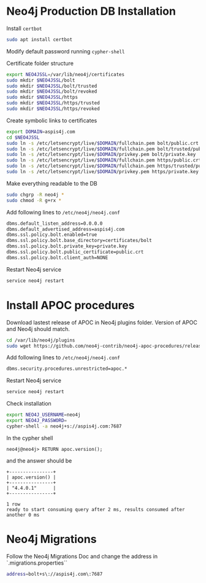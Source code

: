 # Neo4j Production DB Installation

Install `certbot`

```sh
sudo apt install certbot
```

Modify default password running `cypher-shell`

Certificate folder structure
```sh
export NEO4JSSL=/var/lib/neo4j/certificates
sudo mkdir $NEO4JSSL/bolt
sudo mkdir $NEO4JSSL/bolt/trusted
sudo mkdir $NEO4JSSL/bolt/revoked
sudo mkdir $NEO4JSSL/https
sudo mkdir $NEO4JSSL/https/trusted
sudo mkdir $NEO4JSSL/https/revoked
```

Create symbolic links to certificates
```sh
export DOMAIN=aspis4j.com
cd $NEO4JSSL
sudo ln -s /etc/letsencrypt/live/$DOMAIN/fullchain.pem bolt/public.crt
sudo ln -s /etc/letsencrypt/live/$DOMAIN/fullchain.pem bolt/trusted/public.crt
sudo ln -s /etc/letsencrypt/live/$DOMAIN/privkey.pem bolt/private.key
sudo ln -s /etc/letsencrypt/live/$DOMAIN/fullchain.pem https/public.crt
sudo ln -s /etc/letsencrypt/live/$DOMAIN/fullchain.pem https/trusted/public.crt
sudo ln -s /etc/letsencrypt/live/$DOMAIN/privkey.pem https/private.key
```

Make everything readable to the DB
```sh
sudo chgrp -R neo4j *
sudo chmod -R g+rx *
```

Add following lines to `/etc/neo4j/neo4j.conf`
```sh
dbms.default_listen_address=0.0.0.0
dbms.default_advertised_address=aspis4j.com
dbms.ssl.policy.bolt.enabled=true
dbms.ssl.policy.bolt.base_directory=certificates/bolt
dbms.ssl.policy.bolt.private_key=private.key
dbms.ssl.policy.bolt.public_certificate=public.crt
dbms.ssl.policy.bolt.client_auth=NONE
```

Restart Neo4j service
```sh
service neo4j restart
```

# Install APOC procedures

Download lastest release of APOC in Neo4j plugins folder. Version of APOC and Neo4j should match.

```sh
cd /var/lib/neo4j/plugins
sudo wget https://github.com/neo4j-contrib/neo4j-apoc-procedures/releases/download/4.4.0.1/apoc-4.4.0.1-all.jar
```

Add following lines to `/etc/neo4j/neo4j.conf`
```sh
dbms.security.procedures.unrestricted=apoc.*
```

Restart Neo4j service
```sh
service neo4j restart
```

Check installation
```sh
export NEO4J_USERNAME=neo4j
export NEO4J_PASSWORD=
cypher-shell -a neo4j+s://aspis4j.com:7687
```

In the cypher shell
```
neo4j@neo4j> RETURN apoc.version();
``` 

and the answer should be
```
+----------------+
| apoc.version() |
+----------------+
| "4.4.0.1"      |
+----------------+

1 row
ready to start consuming query after 2 ms, results consumed after another 0 ms
```

# Neo4j Migrations

Follow the Neo4j Migrations Doc and change the address in `.migrations.properties``
```sh
address=bolt+s\://aspis4j.com\:7687
```